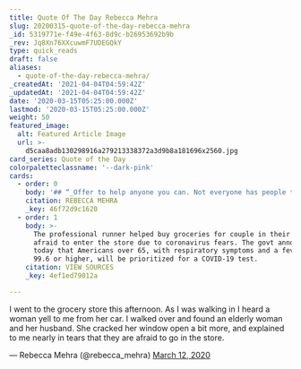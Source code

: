 ```yaml
---
title: Quote Of The Day Rebecca Mehra
slug: 20200315-quote-of-the-day-rebecca-mehra
_id: 5319771e-f49e-4f63-8d9c-b26953692b9b
_rev: Jq8Xn76XXcuwmF7UDEGQkY
type: quick_reads
draft: false
aliases:
  - quote-of-the-day-rebecca-mehra/
_createdAt: '2021-04-04T04:59:42Z'
_updatedAt: '2021-04-04T04:59:42Z'
date: '2020-03-15T05:25:00.000Z'
lastmod: '2020-03-15T05:25:00.000Z'
weight: 50
featured_image:
  alt: Featured Article Image
  url: >-
    d5caa8adb130298916a279213338372a3d9b8a181696x2560.jpg
card_series: Quote of the Day
colorpaletteclassname: '--dark-pink'
cards:
  - order: 0
    body: '## “_Offer to help anyone you can. Not everyone has people to turn to_.”'
    citation: REBECCA MEHRA
    _key: 46f72d9c1620
  - order: 1
    body: >-
      The professional runner helped buy groceries for couple in their 80s
      afraid to enter the store due to coronavirus fears. The govt announced
      today that Americans over 65, with respiratory symptoms and a fever of
      99.6 or higher, will be prioritized for a COVID-19 test.
    citation: VIEW SOURCES
    _key: 4ef1ed79012a

---
```

I went to the grocery store this afternoon. As I was walking in I heard a woman yell to me from her car. I walked over and found an elderly woman and her husband. She cracked her window open a bit more, and explained to me nearly in tears that they are afraid to go in the store.

— Rebecca Mehra (@rebecca_mehra) [March 12, 2020](https://twitter.com/rebecca_mehra/status/1237891575897718791?ref_src=twsrc%5Etfw)
